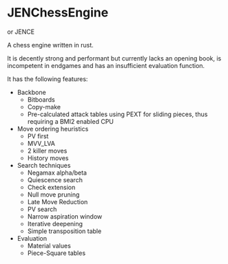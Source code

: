 # JENChessEngine
or JENCE

A chess engine written in rust.

It is decently strong and performant but currently lacks an opening book, is incompetent in endgames and has an insufficient evaluation function.

It has the following features:
* Backbone
  * Bitboards
  * Copy-make
  * Pre-calculated attack tables using PEXT for sliding pieces, thus requiring a BMI2 enabled CPU
* Move ordering heuristics
  * PV first
  * MVV_LVA
  * 2 killer moves
  * History moves
* Search techniques
  * Negamax alpha/beta
  * Quiescence search
  * Check extension
  * Null move pruning
  * Late Move Reduction
  * PV search
  * Narrow aspiration window
  * Iterative deepening
  * Simple transposition table
* Evaluation
  * Material values
  * Piece-Square tables
